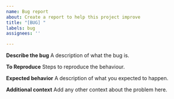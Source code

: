 ```yaml
---
name: Bug report
about: Create a report to help this project improve
title: "[BUG] "
labels: bug
assignees: ''

---
```


**Describe the bug**
A description of what the bug is.

**To Reproduce**
Steps to reproduce the behaviour.

**Expected behavior**
A description of what you expected to happen.

**Additional context**
Add any other context about the problem here.
